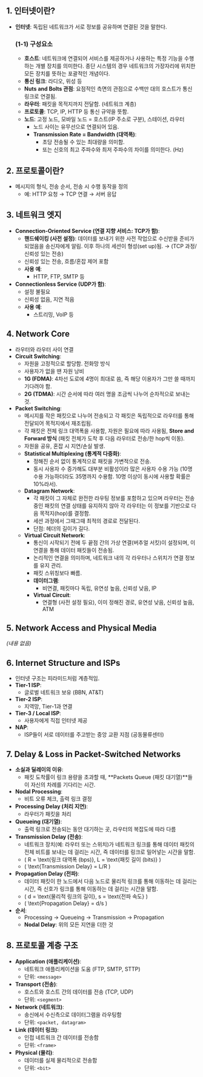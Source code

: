 ## 1. 인터넷이란?
- **인터넷**: 독립된 네트워크가 서로 정보를 공유하며 연결된 것을 말한다.
  ### (1-1) 구성요소
  - **호스트**: 네트워크에 연결되어 서비스를 제공하거나 사용하는 특정 기능을 수행하는 개별 장치를 의미한다. 종단 시스템의 경우 네트워크의 가장자리에 위치한 모든 장치를 뜻하는 포괄적인 개념이다.
  - **통신 링크**: 라디오, 위성 등
  - **Nuts and Bolts 관점**: 요점적인 측면의 관점으로 수백만 대의 호스트가 통신 링크로 연결됨.
  - **라우터**: 패킷을 목적지까지 전달함. (네트워크 계층)
  - **프로토콜**: TCP, IP, HTTP 등 통신 규약을 뜻함.
  - **노드**: 고정 노드, 모바일 노드 = 호스트(IP 주소로 구분), 스테이션, 라우터
    - 노드 사이는 유무선으로 연결되어 있음.
    - **Transmission Rate = Bandwidth (대역폭)**:
      - 초당 전송될 수 있는 최대량을 의미함.
      - 또는 신호의 최고 주파수와 최저 주파수의 차이를 의미한다. (Hz)

## 2. 프로토콜이란?
- 메시지의 형식, 전송 순서, 전송 시 수행 동작을 정의
  - 예: HTTP 요청 → TCP 연결 → 서버 응답

## 3. 네트워크 엣지
- **Connection-Oriented Service (연결 지향 서비스: TCP가 함)**:
  - **핸드쉐이킹 (사전 설정)**: 데이터를 보내기 위한 사전 작업으로 수신받을 준비가 되었음을 송신자에게 알림. 이후 하나의 세션이 형성(set up)됨. <One Connection> → (TCP 과정/신뢰성 있는 전송)
  - 신뢰성 있는 전송, 흐름/혼잡 제어 포함
  - **사용 예**:
    - HTTP, FTP, SMTP 등
- **Connectionless Service (UDP가 함)**:
  - 설정 불필요
  - 신뢰성 없음, 지연 적음
  - **사용 예**:
    - 스트리밍, VoIP 등

## 4. Network Core
- 라우터와 라우터 사이 연결
- **Circuit Switching**:
  - 자원을 고정적으로 할당함. 전화망 방식
  - 사용자가 없을 땐 자원 낭비
  - **1G (FDMA)**: 4차선 도로에 4명이 최대로 씀, 즉 해당 이용자가 그만 쓸 때까지 기다려야 함.
  - **2G (TDMA)**: 시간 순서에 따라 여러 명을 조금씩 나누어 순차적으로 보내는 것.
- **Packet Switching**:
  - 메시지를 작은 패킷으로 나누어 전송되고 각 패킷은 독립적으로 라우터를 통해 전달되어 목적지에서 재조립됨.
  - 각 패킷은 전체 링크 대역폭을 사용함, 자원은 필요에 따라 사용됨, **Store and Forward 방식** (패킷 전체가 도착 후 다음 라우터로 전송/한 hop씩 이동).
  - 자원을 공유, 혼잡 시 지연/손실 발생.
  - **Statistical Multiplexing (통계적 다중화)**:
    - 정해진 순서 없이 통계적으로 패킷을 가변적으로 전송.
    - 동시 사용자 수 증가해도 대부분 비활성이라 많은 사용자 수용 가능 (10명 수용 가능하더라도 35명까지 수용함. 10명 이상이 동시에 사용할 확률은 10%라서).
  - **Datagram Network**:
    - 각 패킷이 그 자체로 완전한 라우팅 정보를 포함하고 있으며 라우터는 전송 중인 패킷의 연결 상태를 유지하지 않아 각 라우터는 이 정보를 기반으로 다음 목적지(hop)를 결정함.
    - 세션 과정에서 그때그때 최적의 경로로 전달된다.
    - 단점: 헤더의 길이가 길다.
  - **Virtual Circuit Network**:
    - 통신이 시작되기 전에 두 끝점 간의 가상 연결(버추얼 서킷)이 설정되며, 이 연결을 통해 데이터 패킷들이 전송됨.
    - 논리적인 연결을 의미하며, 네트워크 내의 각 라우터나 스위치가 연결 정보를 유지 관리.
    - 패킷 스위칭보다 빠름.
    - **데이터그램**:
      - 비연결, 패킷마다 독립, 유연성 높음, 신뢰성 낮음, IP
    - **Virtual Circuit**:
      - 연결형 (사전 설정 필요), 이미 정해진 경로, 유연성 낮음, 신뢰성 높음, ATM

## 5. Network Access and Physical Media
*(내용 없음)*

## 6. Internet Structure and ISPs
- 인터넷 구조는 피라미드처럼 계층적임.
- **Tier-1 ISP**:
  - 글로벌 네트워크 보유 (BBN, AT&T)
- **Tier-2 ISP**:
  - 지역망, Tier-1과 연결
- **Tier-3 / Local ISP**:
  - 사용자에게 직접 인터넷 제공
- **NAP**:
  - ISP들이 서로 데이터를 주고받는 중앙 교환 지점 (공동물류센터)

## 7. Delay & Loss in Packet-Switched Networks
- **소실과 딜레이의 이유**:
  - 패킷 도착률이 링크 용량을 초과할 때, **Packets Queue (패킷 대기열)**들이 자신의 차례를 기다리는 시간.
- **Nodal Processing**:
  - 비트 오류 체크, 출력 링크 결정
- **Processing Delay (처리 지연)**:
  - 라우터가 패킷을 처리
- **Queueing (대기열)**:
  - 출력 링크로 전송되는 동안 대기하는 곳, 라우터의 복잡도에 따라 다름
- **Transmission Delay (전송)**:
  - 네트워크 장치(예: 라우터 또는 스위치)가 네트워크 링크를 통해 데이터 패킷의 전체 비트를 보내는 데 걸리는 시간, 즉 데이터를 링크로 밀어넣는 시간을 말함.
  - \( R = \text{링크 대역폭 (bps)}, L = \text{패킷 길이 (bits)} \)
  - \( \text{Transmission Delay} = L/R \)
- **Propagation Delay (전파)**:
  - 데이터 패킷이 한 노드에서 다음 노드로 물리적 링크를 통해 이동하는 데 걸리는 시간, 즉 신호가 링크를 통해 이동하는 데 걸리는 시간을 말함.
  - \( d = \text{물리적 링크의 길이}, s = \text{전파 속도} \)
  - \( \text{Propagation Delay} = d/s \)
- **순서**:
  - Processing → Queueing → Transmission → Propagation
  - **Nodal Delay**: 위의 모든 지연을 더한 것

## 8. 프로토콜 계층 구조
- **Application (애플리케이션)**:
  - 네트워크 애플리케이션을 도움 (FTP, SMTP, STTP)
  - 단위: `<message>`
- **Transport (전송)**:
  - 호스트와 호스트 간의 데이터를 전송 (TCP, UDP)
  - 단위: `<segment>`
- **Network (네트워크)**:
  - 송신에서 수신측으로 데이터그램을 라우팅함
  - 단위: `<packet, datagram>`
- **Link (데이터 링크)**:
  - 인접 네트워크 간 데이터를 전송함
  - 단위: `<frame>`
- **Physical (물리)**:
  - 데이터를 실제 물리적으로 전송함
  - 단위: `<bit>`
